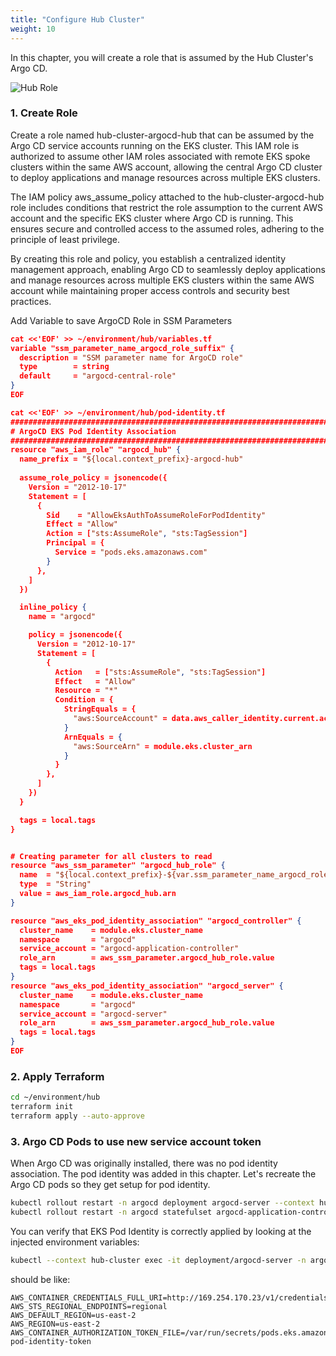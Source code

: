 ```yaml
---
title: "Configure Hub Cluster"
weight: 10
---
```


In this chapter, you will create a role that is assumed by the Hub Cluster's Argo CD.

![Hub Role](/static/images/hub-spoke-hub-role.jpg)

### 1. Create Role

Create a role named hub-cluster-argocd-hub that can be assumed by the Argo CD service accounts running on the EKS cluster. This IAM role is authorized to assume other IAM roles associated with remote EKS spoke clusters within the same AWS account, allowing the central Argo CD cluster to deploy applications and manage resources across multiple EKS clusters.

The IAM policy aws_assume_policy attached to the hub-cluster-argocd-hub role includes conditions that restrict the role assumption to the current AWS account and the specific EKS cluster where Argo CD is running. This ensures secure and controlled access to the assumed roles, adhering to the principle of least privilege.

By creating this role and policy, you establish a centralized identity management approach, enabling Argo CD to seamlessly deploy applications and manage resources across multiple EKS clusters within the same AWS account while maintaining proper access controls and security best practices.

Add Variable to save ArgoCD Role in SSM Parameters

```json
cat <<'EOF' >> ~/environment/hub/variables.tf
variable "ssm_parameter_name_argocd_role_suffix" {
  description = "SSM parameter name for ArgoCD role"
  type        = string
  default     = "argocd-central-role"
}
EOF
```

```json
cat <<'EOF' >> ~/environment/hub/pod-identity.tf
################################################################################
# ArgoCD EKS Pod Identity Association
################################################################################
resource "aws_iam_role" "argocd_hub" {
  name_prefix = "${local.context_prefix}-argocd-hub"
  
  assume_role_policy = jsonencode({
    Version = "2012-10-17"
    Statement = [
      {
        Sid    = "AllowEksAuthToAssumeRoleForPodIdentity"
        Effect = "Allow"
        Action = ["sts:AssumeRole", "sts:TagSession"]
        Principal = {
          Service = "pods.eks.amazonaws.com"
        }
      },
    ]
  })

  inline_policy {
    name = "argocd"

    policy = jsonencode({
      Version = "2012-10-17"
      Statement = [
        {
          Action   = ["sts:AssumeRole", "sts:TagSession"]
          Effect   = "Allow"
          Resource = "*"
          Condition = {
            StringEquals = {
              "aws:SourceAccount" = data.aws_caller_identity.current.account_id
            }
            ArnEquals = {
              "aws:SourceArn" = module.eks.cluster_arn
            }
          }
        },
      ]
    })
  }

  tags = local.tags
}


# Creating parameter for all clusters to read
resource "aws_ssm_parameter" "argocd_hub_role" {
  name  = "${local.context_prefix}-${var.ssm_parameter_name_argocd_role_suffix}"
  type  = "String"
  value = aws_iam_role.argocd_hub.arn
}

resource "aws_eks_pod_identity_association" "argocd_controller" {
  cluster_name    = module.eks.cluster_name
  namespace       = "argocd"
  service_account = "argocd-application-controller"
  role_arn        = aws_ssm_parameter.argocd_hub_role.value
  tags = local.tags
}
resource "aws_eks_pod_identity_association" "argocd_server" {
  cluster_name    = module.eks.cluster_name
  namespace       = "argocd"
  service_account = "argocd-server"
  role_arn        = aws_ssm_parameter.argocd_hub_role.value
  tags = local.tags
}
EOF
```

### 2. Apply Terraform

```bash
cd ~/environment/hub
terraform init
terraform apply --auto-approve
```

### 3. Argo CD Pods to use new service account token

When Argo CD was originally installed, there was no pod identity association. The pod identity was added in this chapter. Let's recreate the Argo CD pods so they get setup for pod identity.

```bash
kubectl rollout restart -n argocd deployment argocd-server --context hub-cluster
kubectl rollout restart -n argocd statefulset argocd-application-controller --context hub-cluster
```

You can verify that EKS Pod Identity is correctly applied by looking at the injected environment variables:

```bash
kubectl --context hub-cluster exec -it deployment/argocd-server -n argocd -- env | grep AWS
```

should be like:

```
AWS_CONTAINER_CREDENTIALS_FULL_URI=http://169.254.170.23/v1/credentials
AWS_STS_REGIONAL_ENDPOINTS=regional
AWS_DEFAULT_REGION=us-east-2
AWS_REGION=us-east-2
AWS_CONTAINER_AUTHORIZATION_TOKEN_FILE=/var/run/secrets/pods.eks.amazonaws.com/serviceaccount/eks-pod-identity-token
```
